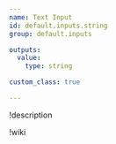 ```yaml
---
name: Text Input
id: default.inputs.string
group: default.inputs

outputs:
  value:
    type: string

custom_class: true

---
```


!description


!wiki
